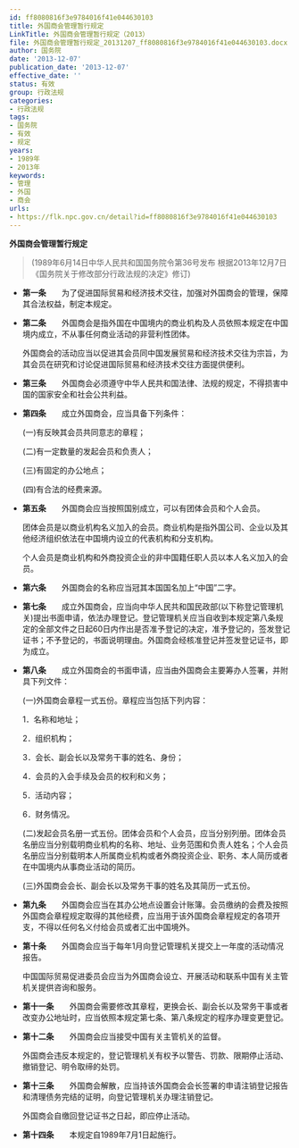 ```yaml
---
id: ff8080816f3e9784016f41e044630103
title: 外国商会管理暂行规定
LinkTitle: 外国商会管理暂行规定（2013）
file: 外国商会管理暂行规定_20131207_ff8080816f3e9784016f41e044630103.docx
author: 国务院
date: '2013-12-07'
publication_date: '2013-12-07'
effective_date: ''
status: 有效
group: 行政法规
categories:
- 行政法规
tags:
- 国务院
- 有效
- 规定
years:
- 1989年
- 2013年
keywords:
- 管理
- 外国
- 商会
urls:
- https://flk.npc.gov.cn/detail?id=ff8080816f3e9784016f41e044630103
---
```


**外国商会管理暂行规定**

> (1989年6月14日中华人民共和国国务院令第36号发布 根据2013年12月7日《国务院关于修改部分行政法规的决定》修订)

- **第一条**　　为了促进国际贸易和经济技术交往，加强对外国商会的管理，保障其合法权益，制定本规定。

- **第二条**　　外国商会是指外国在中国境内的商业机构及人员依照本规定在中国境内成立，不从事任何商业活动的非营利性团体。

  外国商会的活动应当以促进其会员同中国发展贸易和经济技术交往为宗旨，为其会员在研究和讨论促进国际贸易和经济技术交往方面提供便利。

- **第三条**　　外国商会必须遵守中华人民共和国法律、法规的规定，不得损害中国的国家安全和社会公共利益。

- **第四条**　　成立外国商会，应当具备下列条件：

  (一)有反映其会员共同意志的章程；

  (二)有一定数量的发起会员和负责人；

  (三)有固定的办公地点；

  (四)有合法的经费来源。

- **第五条**　　外国商会应当按照国别成立，可以有团体会员和个人会员。

  团体会员是以商业机构名义加入的会员。商业机构是指外国公司、企业以及其他经济组织依法在中国境内设立的代表机构和分支机构。

  个人会员是商业机构和外商投资企业的非中国籍任职人员以本人名义加入的会员。

- **第六条**　　外国商会的名称应当冠其本国国名加上“中国”二字。

- **第七条**　　成立外国商会，应当向中华人民共和国民政部(以下称登记管理机关)提出书面申请，依法办理登记。登记管理机关应当自收到本规定第八条规定的全部文件之日起60日内作出是否准予登记的决定，准予登记的，签发登记证书；不予登记的，书面说明理由。外国商会经核准登记并签发登记证书，即为成立。

- **第八条**　　成立外国商会的书面申请，应当由外国商会主要筹办人签署，并附具下列文件：

  (一)外国商会章程一式五份。章程应当包括下列内容：

  1．名称和地址；

  2．组织机构；

  3．会长、副会长以及常务干事的姓名、身份；

  4．会员的入会手续及会员的权利和义务；

  5．活动内容；

  6．财务情况。

  (二)发起会员名册一式五份。团体会员和个人会员，应当分别列册。团体会员名册应当分别载明商业机构的名称、地址、业务范围和负责人姓名；个人会员名册应当分别载明本人所属商业机构或者外商投资企业、职务、本人简历或者在中国境内从事商业活动的简历。

  (三)外国商会会长、副会长以及常务干事的姓名及其简历一式五份。

- **第九条**　　外国商会应当在其办公地点设置会计账簿。会员缴纳的会费及按照外国商会章程规定取得的其他经费，应当用于该外国商会章程规定的各项开支，不得以任何名义付给会员或者汇出中国境外。

- **第十条**　　外国商会应当于每年1月向登记管理机关提交上一年度的活动情况报告。

  中国国际贸易促进委员会应当为外国商会设立、开展活动和联系中国有关主管机关提供咨询和服务。

- **第十一条**　　外国商会需要修改其章程，更换会长、副会长以及常务干事或者改变办公地址时，应当依照本规定第七条、第八条规定的程序办理变更登记。

- **第十二条**　　外国商会应当接受中国有关主管机关的监督。

  外国商会违反本规定的，登记管理机关有权予以警告、罚款、限期停止活动、撤销登记、明令取缔的处罚。

- **第十三条**　　外国商会解散，应当持该外国商会会长签署的申请注销登记报告和清理债务完结的证明，向登记管理机关办理注销登记。

  外国商会自缴回登记证书之日起，即应停止活动。

- **第十四条**　　本规定自1989年7月1日起施行。
